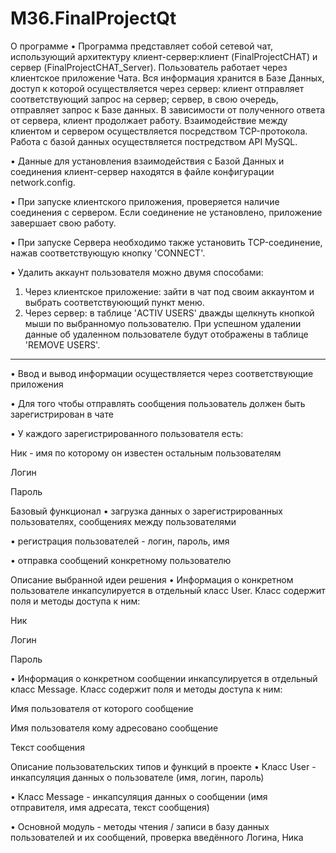 # M36.FinalProjectQt
О программе • Программа представляет собой сетевой чат, использующий архитектуру клиент-сервер:клиент (FinalProjectCHAT) и сервер (FinalProjectCHAT_Server). Пользователь работает через клиентское приложение Чата. Вся информация хранится в Базе Данных, доступ к которой осуществляется через сервер: клиент отправляет соответствующий запрос на сервер; сервер, в свою очередь, отправляет запрос к Базе данных. В зависимости от полученного ответа от сервера, клиент продолжает работу. Взаимодействие между клиентом и сервером осуществляется посредством TCP-протокола. Работа с базой данных осуществляется постредством API MySQL. 

• Данные для установления взаимодействия с Базой Данных и соединения клиент-сервер находятся в файле конфигурации network.config. 

• При запуске клиентского приложения, проверяется наличие соединения с сервером. Если соединение не установлено, приложение завершает свою работу.

• При запуске Сервера необходимо также установить TCP-соединение, нажав соответствующую кнопку 'CONNECT'.

• Удалить аккаунт пользователя можно двумя способами:
  1. Через клиентское приложение: зайти в чат под своим аккаунтом и выбрать соответствуюющий пункт меню.
  2. Через сервер: в таблице 'ACTIV USERS' дважды щелкнуть кнопкой мыши по выбранномуо пользователю. При успешном удалении данные об удаленном пользователе будут отображены в таблице 'REMOVE USERS'.

---------------------------------------------------------------------------------------------------------

• Ввод и вывод информации осуществляется через соответствующие приложения

• Для того чтобы отправлять сообщения пользователь должен быть зарегистрирован в чате

• У каждого зарегистрированного пользователя есть:

Ник - имя по которому он известен остальным пользователям

Логин

Пароль

Базовый функционал • загрузка данных о зарегистрированных пользователях, сообщениях между пользователями

• регистрация пользователей - логин, пароль, имя

• отправка сообщений конкретному пользователю

Описание выбранной идеи решения • Информация о конкретном пользователе инкапсулируется в отдельный класс User. Класс содержит поля и методы доступа к ним:

Ник

Логин

Пароль

• Информация о конкретном сообщении инкапсулируется в отдельный класс Message. Класс содержит поля и методы доступа к ним:

Имя пользователя от которого сообщение

Имя пользователя кому адресовано сообщение

Текст сообщения

Описание пользовательских типов и функций в проекте • Класс User - инкапсуляция данных о пользователе (имя, логин, пароль)

• Класс Message - инкапсуляция данных о сообщении (имя отправителя, имя адресата, текст сообщения)

• Основной модуль - методы чтения / записи в базу данных пользователей и их сообщений, проверка введённого Логина, Ника
